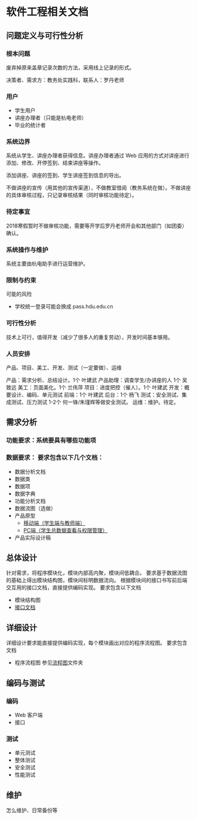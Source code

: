 # 软件工程相关文档

## 问题定义与可行性分析

### 根本问题

废弃掉原来盖章记录次数的方法，采用线上记录的形式。

决策者、需求方：教务处实践科，联系人：罗丹老师

### 用户

* 学生用户
* 讲座办理者（只能是杭电老师）
* 毕业的统计者

### 系统边界

系统从学生、讲座办理者获得信息。讲座办理者通过 Web 应用的方式对讲座进行添加、修改、开停签到、结束讲座等操作。

添加讲座、讲座的签到、学生讲座签到信息的导出。

不做讲座的宣传（用其他的宣传渠道），不做教室借阅（教务系统在做）。不做讲座的具体审核过程，只记录审核结果（同时审核功能待定）。

### 待定事宜

2018寒假暂时不做审核功能，需要等开学后罗丹老师开会和其他部门（如团委）确认。

### 系统操作与维护

系统主要由杭电助手进行运营维护。

### 限制与约束

可能的风险

* 学校统一登录可能会换成 pass.hdu.edu.cn

### 可行性分析

技术上可行，值得开发（减少了很多人的重复劳动），开发时间基本够用。

### 人员安排

产品、项目、美工、开发、测试（一定要做）、运维

产品：需求分析、总结设计。1个 叶建武
产品助理：调查学生/办讲座的人 1个 吴致远
美工：页面美化。1个 兰伟萍
项目：进度把控（催人）。1个 叶建武
开发：概要设计、编码、单元测试
    前端：1个 叶建武
    后台：1个 杨飞
测试：安全测试、集成测试、压力测试 1-2个
    何一锋/朱瑾辉等做安全测试。
运维：维护。待定。

## 需求分析

### 功能要求：系统要具有哪些功能项

### 数据要求： 要求包含以下几个文档：

* 数据分析文档
* 数据类
* 数据项
* 数据字典
* 功能分析文档
* 数据流图（选做）
* 产品原型
  * [移动端（学生端与教师端）](https://modao.cc/app/ef802583a7a6ce1177b2c859cbcac341a83408fc)
  * [PC端（学生总数据查看与权限管理）](https://modao.cc/app/PtZPmowID9hDMDESagZ9jLGch1R3Hye)
* 产品实际设计稿

## 总体设计

针对需求，将程序模块化，模块内部高内聚，模块间低耦合。 要求基于数据流图的基础上得出模块结构图，模块间标明数据流向。 根据模块间的接口书写前后端交互用的接口文档，直接提供编码实现。 要求包含以下文档

* 模块结构图
* [接口文档](./接口文档)

## 详细设计

详细设计要求能直接提供编码实现，每个模块画出对应的程序流程图。 要求包含文档

* 程序流程图 参见[流程图](./流程图)文件夹

## 编码与测试

### 编码

* Web 客户端
* 接口

### 测试

* 单元测试
* 整体测试
* 安全测试
* 性能测试

## 维护

怎么维护、日常备份等